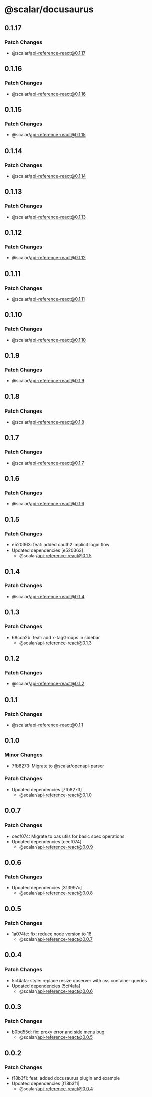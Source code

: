 # @scalar/docusaurus

## 0.1.17

### Patch Changes

- @scalar/api-reference-react@0.1.17

## 0.1.16

### Patch Changes

- @scalar/api-reference-react@0.1.16

## 0.1.15

### Patch Changes

- @scalar/api-reference-react@0.1.15

## 0.1.14

### Patch Changes

- @scalar/api-reference-react@0.1.14

## 0.1.13

### Patch Changes

- @scalar/api-reference-react@0.1.13

## 0.1.12

### Patch Changes

- @scalar/api-reference-react@0.1.12

## 0.1.11

### Patch Changes

- @scalar/api-reference-react@0.1.11

## 0.1.10

### Patch Changes

- @scalar/api-reference-react@0.1.10

## 0.1.9

### Patch Changes

- @scalar/api-reference-react@0.1.9

## 0.1.8

### Patch Changes

- @scalar/api-reference-react@0.1.8

## 0.1.7

### Patch Changes

- @scalar/api-reference-react@0.1.7

## 0.1.6

### Patch Changes

- @scalar/api-reference-react@0.1.6

## 0.1.5

### Patch Changes

- e520363: feat: added oauth2 implicit login flow
- Updated dependencies [e520363]
  - @scalar/api-reference-react@0.1.5

## 0.1.4

### Patch Changes

- @scalar/api-reference-react@0.1.4

## 0.1.3

### Patch Changes

- 68cda2b: feat: add x-tagGroups in sidebar
  - @scalar/api-reference-react@0.1.3

## 0.1.2

### Patch Changes

- @scalar/api-reference-react@0.1.2

## 0.1.1

### Patch Changes

- @scalar/api-reference-react@0.1.1

## 0.1.0

### Minor Changes

- 7fb8273: Migrate to @scalar/openapi-parser

### Patch Changes

- Updated dependencies [7fb8273]
  - @scalar/api-reference-react@0.1.0

## 0.0.7

### Patch Changes

- cecf074: Migrate to oas utils for basic spec operations
- Updated dependencies [cecf074]
  - @scalar/api-reference-react@0.0.9

## 0.0.6

### Patch Changes

- Updated dependencies [313997c]
  - @scalar/api-reference-react@0.0.8

## 0.0.5

### Patch Changes

- 1a074fe: fix: reduce node version to 18
  - @scalar/api-reference-react@0.0.7

## 0.0.4

### Patch Changes

- 5cf4afa: style: replace resize observer with css container queries
- Updated dependencies [5cf4afa]
  - @scalar/api-reference-react@0.0.6

## 0.0.3

### Patch Changes

- b0bd55d: fix: proxy error and side menu bug
  - @scalar/api-reference-react@0.0.5

## 0.0.2

### Patch Changes

- f18b3f1: feat: added docusaurus plugin and example
- Updated dependencies [f18b3f1]
  - @scalar/api-reference-react@0.0.4
